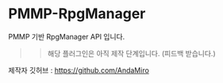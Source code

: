 # PMMP-RpgManager
PMMP 기반 RpgManager API 입니다.

>> 해당 플러그인은 아직 제작 단계입니다. (피드백 받습니다.)

제작자 깃허브 : https://github.com/AndaMiro
